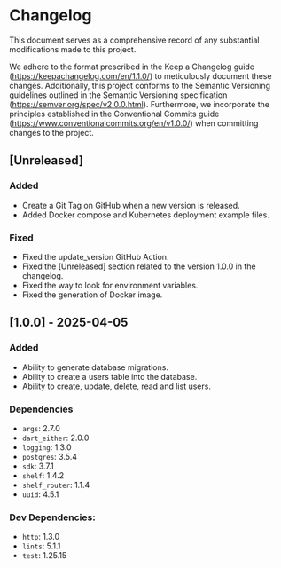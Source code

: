 # Changelog

This document serves as a comprehensive record of any substantial modifications
made to this project.

We adhere to the format prescribed in the Keep a Changelog
guide (https://keepachangelog.com/en/1.1.0/) to meticulously document these
changes. Additionally, this project conforms to the Semantic Versioning
guidelines outlined in the Semantic Versioning
specification (https://semver.org/spec/v2.0.0.html). Furthermore, we incorporate
the principles established in the Conventional Commits
guide (https://www.conventionalcommits.org/en/v1.0.0/) when committing changes
to the project.

## [Unreleased]

### Added

- Create a Git Tag on GitHub when a new version is released.
- Added Docker compose and Kubernetes deployment example files.

### Fixed

- Fixed the update_version GitHub Action.
- Fixed the [Unreleased] section related to the version 1.0.0 in the changelog.
- Fixed the way to look for environment variables.
- Fixed the generation of Docker image.

## [1.0.0] - 2025-04-05

### Added

- Ability to generate database migrations.
- Ability to create a users table into the database.
- Ability to create, update, delete, read and list users.

### Dependencies

- `args`: 2.7.0
- `dart_either`: 2.0.0
- `logging`: 1.3.0
- `postgres`: 3.5.4
- `sdk`: 3.7.1
- `shelf`: 1.4.2
- `shelf_router`: 1.1.4
- `uuid`: 4.5.1

### Dev Dependencies:

- `http`: 1.3.0
- `lints`: 5.1.1
- `test`: 1.25.15
